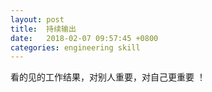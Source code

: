 ```yaml
---
layout: post
title:  持续输出
date:   2018-02-07 09:57:45 +0800
categories: engineering skill
---
```




看的见的工作结果，对别人重要，对自己更重要 ！
